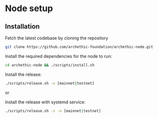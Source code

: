 # Node setup

## Installation

Fetch the latest codebase by cloning the repository
```bash
git clone https://github.com/archethic-foundation/archethic-node.git
```

Install the required dependencies for the node to run:
```bash
cd archethic-node && ./scripts/install.sh
```

Install the release:

```bash
./scripts/release.sh -n [mainnet|testnet]
```

or

Install the release with systemd service:

```bash
./scripts/release.sh -s -n [mainnet|testnet]
```
